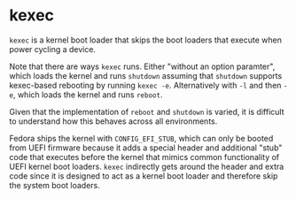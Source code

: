 # kexec

`kexec` is a kernel boot loader that skips the boot loaders that execute when
power cycling a device.

Note that there are ways `kexec` runs. Either "without an option paramter",
which loads the kernel and runs `shutdown` assuming that `shutdown` supports
kexec-based rebooting by running `kexec -e`. Alternatively with `-l` and then
`-e`, which loads the kernel and runs `reboot`.

Given that the implementation of `reboot` and `shutdown` is varied, it is
difficult to understand how this behaves across all environments.

Fedora ships the kernel with `CONFIG_EFI_STUB`, which can only be booted from
UEFI firmware because it adds a special header and additional "stub" code that
executes before the kernel that mimics common functionality of UEFI kernel boot
loaders. `kexec` indirectly gets around the header and extra code since it is
designed to act as a kernel boot loader and therefore skip the system boot
loaders.
